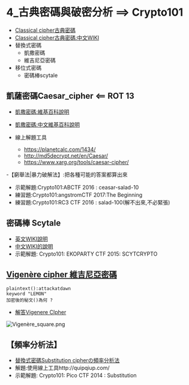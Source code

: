 # 4_古典密碼與破密分析 ==>  Crypto101

- [Classical cipher古典密碼](https://en.wikipedia.org/wiki/Classical_cipher)
- [Classical cipher古典密碼:中文WIKI](https://zh.wikipedia.org/wiki/%E5%8F%A4%E5%85%B8%E5%AF%86%E7%A2%BC)
- 替換式密碼
  - 凱撒密碼
  - 維吉尼亞密碼
- 移位式密碼
  - 密碼棒scytale 

## 凱薩密碼Caesar_cipher  <== ROT 13
- [凱撒密碼:維基百科說明](https://en.wikipedia.org/wiki/Caesar_cipher)
- [凱撒密碼:中文維基百科說明](https://zh.wikipedia.org/wiki/凱撒密碼)

- 線上解題工具
  - https://planetcalc.com/1434/
  - http://md5decrypt.net/en/Caesar/
  - https://www.xarg.org/tools/caesar-cipher/

-【窮舉法|暴力破解法】:把各種可能的答案都算出來
- 示範解題:Crypto101:ABCTF 2016 : ceasar-salad-10
- 練習題:Crypto101:angstromCTF 2017:The Beginning
- 練習題:Crypto101:RC3 CTF 2016 : salad-100(解不出來,不必緊張)

## 密碼棒 Scytale
- [英文WIKI說明](https://en.wikipedia.org/wiki/Scytale)
- [中文WIKI的說明](https://zh.m.wikipedia.org/zh-tw/%E5%AF%86%E7%A2%BC%E6%A3%92)
- 示範解題: Crypto101: EKOPARTY CTF 2015: SCYTCRYPTO


## [Vigenère cipher 維吉尼亞密碼](https://en.wikipedia.org/wiki/Vigen%C3%A8re_cipher)

```
plaintext():attackatdawn
keyword "LEMON"
加密後的秘文()為何 ?
```
- [解答Vigenere CIpher](https://www.youtube.com/watch?v=SkJcmCaHqS0)

![Vigenère_square.png](Vigenère_square.png)

## 【頻率分析法】
- [替換式密碼Substitution cipherの頻率分析法](https://zh.wikipedia.org/wiki/%E9%A2%91%E7%8E%87%E5%88%86%E6%9E%90)
- 解題:使用線上工具http://quipqiup.com/
- 示範解題: Crypto101: Pico CTF 2014 : Substitution
